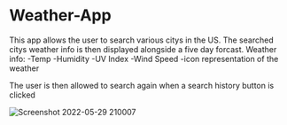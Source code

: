 # Weather-App

This app allows the user to search various citys in the US.
The searched citys weather info is then displayed alongside a five day forcast.
Weather info:
-Temp
-Humidity
-UV Index
-Wind Speed
-icon representation of the weather

The user is then allowed to search again when a search history button is clicked


![Screenshot 2022-05-29 210007](https://user-images.githubusercontent.com/101908537/170899924-1fb9b959-4e8f-4693-8542-28d0c0097f11.png)

